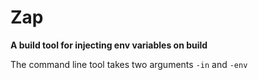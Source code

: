# Zap

**A build tool for injecting env variables on build**

The command line tool takes two arguments `-in` and `-env`
